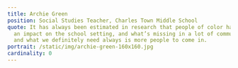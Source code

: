 ```yaml
---
title: Archie Green
position: Social Studies Teacher, Charles Town Middle School
quote: It has always been estimated in research that people of color have such
  an impact on the school setting, and what’s missing in a lot of communities
  and what we definitely need always is more people to come in.
portrait: /static/img/archie-green-160x160.jpg
cardinality: 0
---
```

